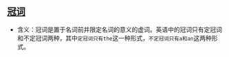 ## [冠词](http://www.yygrammar.com/Article/201702/4968.html)

- 含义：冠词是置于名词前并限定名词的意义的虚词。英语中的冠词只有定冠词和不定冠词两种，其中`定冠词只有the`这一种形式，`不定冠词只有a和an`这两种形式。
